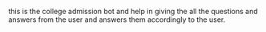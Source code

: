 this is the college admission bot and help in giving the all the questions and answers from the user and answers them accordingly to the user.
